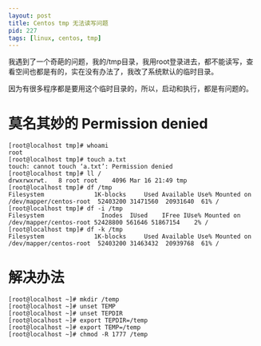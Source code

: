 ```yaml
---
layout: post
title: Centos tmp 无法读写问题
pid: 227
tags: [linux, centos, tmp]
---
```

我遇到了一个奇葩的问题，我的/tmp目录，我用root登录进去，都不能读写，查看空间也都是有的，实在没有办法了，我改了系统默认的临时目录。

因为有很多程序都是要用这个临时目录的，所以，启动和执行，都是有问题的。

# 莫名其妙的 Permission denied

    [root@localhost tmp]# whoami
    root
    [root@localhost tmp]# touch a.txt
    touch: cannot touch ‘a.txt’: Permission denied
    [root@localhost tmp]# ll /
    drwxrwxrwt.   8 root root    4096 Mar 16 21:49 tmp
    [root@localhost tmp]# df /tmp
    Filesystem              1K-blocks     Used Available Use% Mounted on
    /dev/mapper/centos-root  52403200 31471560  20931640  61% /
    [root@localhost tmp]# df -i /tmp
    Filesystem                Inodes  IUsed    IFree IUse% Mounted on
    /dev/mapper/centos-root 52428800 561646 51867154    2% /
    [root@localhost tmp]# df -k /tmp
    Filesystem              1K-blocks     Used Available Use% Mounted on
    /dev/mapper/centos-root  52403200 31463432  20939768  61% /




# 解决办法

    [root@localhost ~]# mkdir /temp
    [root@localhost ~]# unset TEMP
    [root@localhost ~]# unset TEPDIR
    [root@localhost ~]# export TEPDIR=/temp
    [root@localhost ~]# export TEMP=/temp
    [root@localhost ~]# chmod -R 1777 /temp
